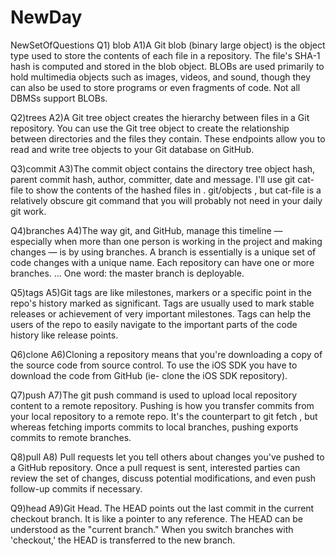 # NewDay
NewSetOfQuestions
Q1) blob 
A1)A Git blob (binary large object) is the object type used to store the contents of each file in a repository. The file's SHA-1 hash is computed and stored in the blob object.
BLOBs are used primarily to hold multimedia objects such as images, videos, and sound, though they can also be used to store programs or even fragments of code. Not all DBMSs support BLOBs.

Q2)trees
A2)A Git tree object creates the hierarchy between files in a Git repository. You can use the Git tree object to create the relationship between directories and the files they contain. These endpoints allow you to read and write tree objects to your Git database on GitHub.

Q3)commit 
A3)The commit object contains the directory tree object hash, parent commit hash, author, committer, date and message. I'll use git cat-file to show the contents of the hashed files in . git/objects , but cat-file is a relatively obscure git command that you will probably not need in your daily git work.

Q4)branches
A4)The way git, and GitHub, manage this timeline — especially when more than one person is working in the project and making changes — is by using branches. A branch is essentially is a unique set of code changes with a unique name. Each repository can have one or more branches. ... One word: the master branch is deployable.

Q5)tags
A5)Git tags are like milestones, markers or a specific point in the repo's history marked as significant. Tags are usually used to mark stable releases or achievement of very important milestones. Tags can help the users of the repo to easily navigate to the important parts of the code history like release points.

Q6)clone
A6)Cloning a repository means that you're downloading a copy of the source code from source control. To use the iOS SDK you have to download the code from GitHub (ie- clone the iOS SDK repository).

Q7)push
A7)The git push command is used to upload local repository content to a remote repository. Pushing is how you transfer commits from your local repository to a remote repo. It's the counterpart to git fetch , but whereas fetching imports commits to local branches, pushing exports commits to remote branches.

Q8)pull
A8) Pull requests let you tell others about changes you've pushed to a GitHub repository. Once a pull request is sent, interested parties can review the set of changes, discuss potential modifications, and even push follow-up commits if necessary.

Q9)head
A9)Git Head. The HEAD points out the last commit in the current checkout branch. It is like a pointer to any reference. The HEAD can be understood as the "current branch." When you switch branches with 'checkout,' the HEAD is transferred to the new branch.
